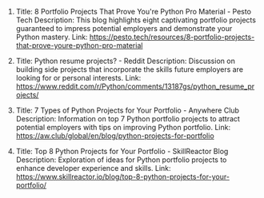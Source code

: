 1. Title: 8 Portfolio Projects That Prove You're Python Pro Material - Pesto Tech
   Description: This blog highlights eight captivating portfolio projects guaranteed to impress potential employers and demonstrate your Python mastery.
   Link: https://pesto.tech/resources/8-portfolio-projects-that-prove-youre-python-pro-material

2. Title: Python resume projects? - Reddit
   Description: Discussion on building side projects that incorporate the skills future employers are looking for or personal interests.
   Link: https://www.reddit.com/r/Python/comments/13187gs/python_resume_projects/

3. Title: 7 Types of Python Projects for Your Portfolio - Anywhere Club
   Description: Information on top 7 Python portfolio projects to attract potential employers with tips on improving Python portfolio.
   Link: https://aw.club/global/en/blog/python-projects-for-portfolio

4. Title: Top 8 Python Projects for Your Portfolio - SkillReactor Blog
   Description: Exploration of ideas for Python portfolio projects to enhance developer experience and skills.
   Link: https://www.skillreactor.io/blog/top-8-python-projects-for-your-portfolio/